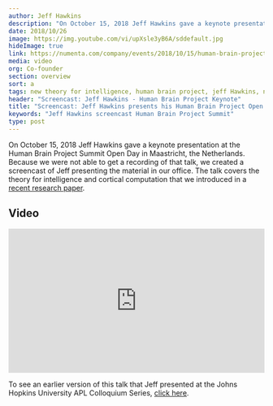 ```yaml
---
author: Jeff Hawkins
description: "On October 15, 2018 Jeff Hawkins gave a keynote presentation at the Human Brain Project Summit Open Day. Because we were not able to get a recording of that talk, we created a screencast of Jeff presenting the material in our office."
date: 2018/10/26
image: https://img.youtube.com/vi/upXsle3yB6A/sddefault.jpg
hideImage: true
link: https://numenta.com/company/events/2018/10/15/human-brain-project-summit/
media: video
org: Co-founder
section: overview
sort: a
tags: new theory for intelligence, human brain project, jeff Hawkins, neocortex, brain theory
header: "Screencast: Jeff Hawkins - Human Brain Project Keynote"
title: "Screencast: Jeff Hawkins presents his Human Brain Project Open Day Keynote"
keywords: "Jeff Hawkins screencast Human Brain Project Summit"
type: post
---
```

On October 15, 2018 Jeff Hawkins gave a keynote presentation at the Human Brain Project Summit Open Day in Maastricht, the Netherlands.  Because we were not able to get a recording of that talk, we created a screencast of Jeff presenting the material in our office. The talk covers the theory for intelligence and cortical computation that we introduced in a [recent research paper](/neuroscience-research/research-publications/papers/a-framework-for-intelligence-and-cortical-function-based-on-grid-cells-in-the-neocortex/).

## Video
<iframe width="504" height="284" src="https://www.youtube.com/embed/upXsle3yB6A?ecver=1" frameborder="0" gesture="media" allow="encrypted-media" allowfullscreen></iframe>

To see an earlier version of this talk that Jeff presented at the Johns Hopkins University APL Colloquium Series, [click here](/resources/videos/jeff-hawkins-johns-hopkins-apl-talk/).
